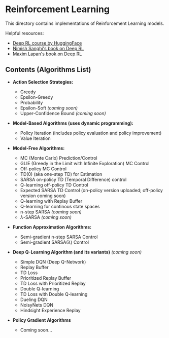 # Reinforcement Learning

This directory contains implementations of Reinforcement Learning models.

Helpful resources:
- [Deep RL course by HuggingFace](https://huggingface.co/learn/deep-rl-course/en/unit0/introduction)
- [Nimish Sanghi's book on Deep RL](https://link.springer.com/book/10.1007/979-8-8688-0273-7)
- [Maxim Lapan's book on Deep RL](https://amzn.in/d/53wRETg)

## Contents (Algorithms List)

- **Action Selection Strategies:**
    - Greedy
    - Epsilon-Greedy
    - Probability
    - Epsilon-Soft *(coming soon)*
    - Upper-Confidence Bound *(coming soon)*

- **Model-Based Algorithms (uses dynamic programming):**
    - Policy Iteration (includes policy evaluation and policy improvement)
    - Value Iteration

- **Model-Free Algorithms:**
    - MC (Monte Carlo) Prediction/Control
    - GLIE (Greedy in the Limit with Infinite Exploration) MC Control
    - Off-policy MC Control
    - TD(0) (aka one-step TD) for Estimation
    - SARSA on-policy TD (Temporal Difference) control
    - Q-learning off-policy TD Control
    - Expected SARSA TD Control (on-policy version uploaded;  off-policy version coming soon)
    - Q-learning with Replay Buffer
    - Q-learning for continous state spaces
    - n-step SARSA *(coming soon)*
    - $\lambda$-SARSA *(coming soon)*

- **Function Approximation Algorithms:**
    - Semi-gradient n-step SARSA Control
    - Semi-gradient SARSA($\lambda$) Control

- **Deep Q-Learning Algorithm (and its variants)** *(coming soon)*
    - Simple DQN (Deep Q-Network)
    - Replay Buffer
    - TD Loss
    - Prioritized Replay Buffer
    - TD Loss with Prioritized Replay
    - Double Q-learning
    - TD Loss with Double Q-learning
    - Dueling DQN
    - NoisyNets DQN
    - Hindsight Experience Replay

- **Policy Gradient Algorithms**
    - Coming soon...

